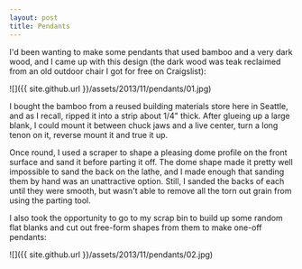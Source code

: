 ```yaml
---
layout: post
title: Pendants
---
```

I'd been wanting to make some pendants that used bamboo and a very dark wood,
and I came up with this design (the dark wood was teak reclaimed from an old
outdoor chair I got for free on Craigslist):

![]({{ site.github.url }}/assets/2013/11/pendants/01.jpg)

I bought the bamboo from a reused building materials store here in Seattle, and
as I recall, ripped it into a strip about 1/4" thick. After glueing up a large
blank, I could mount it between chuck jaws and a live center, turn a long tenon
on it, reverse mount it and true it up.

Once round, I used a scraper to shape a pleasing dome profile on the front
surface and sand it before parting it off. The dome shape made it pretty well
impossible to sand the back on the lathe, and I made enough that sanding them
by hand was an unattractive option. Still, I sanded the backs of each until they
were smooth, but wasn't able to remove all the torn out grain from using the
parting tool.

I also took the opportunity to go to my scrap bin to build up some random flat
blanks and cut out free-form shapes from them to make one-off pendants:

![]({{ site.github.url }}/assets/2013/11/pendants/02.jpg)
